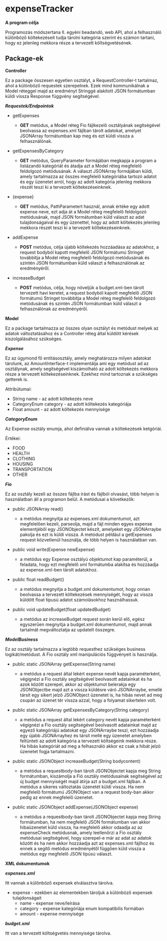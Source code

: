expenseTracker
=========

**A program célja**

Programozás módszertana II. egyéni beadandó, web API, ahol a felhasználó különböző költekezéseit tudja tárolni kategória szerint és számon tartani, hogy ez jelenleg mekkora része a tervezett költségvetésének.

Package-ek
-----

**Controller**

Ez a package összesen egyetlen osztályt, a RequestController-t tartalmaz, ahol a különböző requestek szerepelnek. Ezek mind kommunikálnak a Model réteggel majd az eredményt Stringgé alakított JSON formátumban küldi vissza Response függvény segítségével.

***Requestek/Endpointok***

* getExpenses
  * **GET** metódus, a Model réteg Fio fájlkezelő osztályának segítségével beolvassa az expenses.xml fájlban tárolt adatokat, amelyet JSONArray formátumban kap meg és ezt küldi vissza a felhasználónak.

* getExpensesByCategory
  * **GET** metódus, QueryParameter formájában megkapja a program a listázandó kategóriát és átadja azt a Model réteg  megfelelő feldolgozó metódusának. A választ JSONArray formájában küldi, amely tartalmazza az összes megfelelő kategóriába tartozó adatot és egy üzenetet arról, hogy az adott kategória jelenleg mekkora részét teszi ki a tervezett költekezéseinknek.

* {expense}
  * **GET** metódus, PathParametert használ, annak értéke egy adott expense neve, ezt adja át a Model réteg megfelelő feldolgozó metódusának, majd JSON formátumban küld választ az adat tulajdonságaival és egy üzenettel, hogy az adott költekezés jelenleg mekkora részét teszi ki a tervezett költekezéseinknek.

* addExpense
  * **POST** metódus, célja újabb költekezés hozzáadása az adatokhoz, a request bodyból kapott megfelelő JSON formátumú Stringet továbbítja a Model réteg megfelelő feldolgozó metódusának és szintén JSON formátumban küld választ a felhasználónak az eredményéről.

* increaseBudget
  * **POST** metódus, célja, hogy növeljük a budget.xml-ben tárolt tervezett havi keretet, a request bodyból kapott megfelelő JSON formátumú Stringet továbbítja a Model réteg megfelelő feldolgozó metódusának és szintén JSON formátumban küld választ a felhasználónak az eredményéről.

**Model**

Ez a package tartalmazza az összes olyan osztályt és metódust melyek az adatok változtatásához és a Controller réteg által küldött kérések kiszolgálásához szükséges.

***Expense***

Ez az úgymond fő entitásosztály, amely meghatározza milyen adatokat tárolunk, az AmountInterface-t implementálja ami egy metódust ad az osztálynak, amely segítségével kiszámolható az adott költekezés mekkora része a tervezett költekezéseinknek. Ezekhez mind tartoznak a szükséges getterek is.

Attribútumai:
* String name - az adott költekezés neve
* CategoryEnum category - az adott költekezés kategóriája
* Float amount - az adott költekezés mennyisége

***CategoryEnum***

Az Expense osztály enumja, ahol definiálva vannak a költekezések ketgóriái.

Értékei:
* FOOD
* HEALTH
* CLOTHING
* HOUSING
* TRANSPORTATION
* OTHER

***Fio***

Ez az osztály kezeli az összes fájlba írást és fájlból olvasást, több helyen is használatban áll a programon belül. A metódusai a következők:

* public JSONArray read()
  * a metódus megnyitja az expenses.xml dokumentumot, azt megfelelően kezeli, parseolja, majd a fájl minden egyes expense elementjéből egy JSONObjectet készít, amelyeket egy JSONArraybe pakolja és ezt is küldi vissza. A metódust például a getExpenses request közvetlenül használja, de több helyen is használatban van.

* public void write(Expense newExpense)
  * a metódus egy Expense osztályú objektumot kap paraméterül, a feladata, hogy ezt megfelelő xml formátumba alakítsa és hozzáadja az expense.xml-ben tárolt adatokhoz.

* public float readBudget()
  * a metódus megnyitja a budget.xml dokumentumot, hogy onnan beolvassa a tervezett költekezések mennyiségét, hogy az vissza küldött float típusú adatot számolásokhoz használhassuk.

* public void updateBudget(float updatedBudget)
  * a metódus az increaseBudget request során kerül elő, egész egyszerűen megnyitja a budget.xml dokumentumot, majd annak tartalmát megváltoztatja az updatelt összegre.

***ModelBusiness***

Ez az osztály tartalmazza a legtöbb requesthez szükséges business logikát/metódust. A Fio osztály xml manipulációs függvényeit is használja.

* public static JSONArray getExpense(String name)
  * a metódus a request által lekért expense nevét kapja paraméterként, végignézi a Fio osztály segítségével beolvasott adatainkat és ha azok között szerepel, akkor az objektumot belerakja egy JSONObjectbe majd azt a vissza küldésre váró JSONArraybe, emellé társít egy sikert jelző JSONObject üzenetet is, ha hibás nevet ad meg csupán az üzenet tér vissza azzal, hogy a folyamat sikertelen volt.

* public static JSONArray getExpensesByCategory(String category)
  * a metódus a request által lekért category nevét kapja paraméterként végignézi a Fio osztály segítségével beolvasott adatainkat majd az egyező kategóriájú adatokat egy JSONArraybe teszi, ezt hozzáadja egy újabb JSONArrayhez és társít mellé egy üzenetet amelyben feltünteti az adott kategória a tervezett költségeink mekkora része. Ha hibás kategóriát ad meg a felhasználó akkor ez csak a hibát jelzö üzenetet fogja tartalmazni.
 
* public static JSONObject increaseBudget(String bodycontent)
  * a metódus a requestbody-ban tárolt JSONObjectet kapja meg String formátumban, kiszámolja a Fió osztály metódusainak segítségével az új budget mennyiségét majd átírja azt a budget.xml fájlban. A metódus a sikeres változtatás üzenetét küldi vissza. Ha nem megfelelő formátumú JSONObject van a request body-ban akkor pedig az ennek megfelelő üzenetet.

* public static JSONObject addExpense(JSONObject expense)
  * a metódus a requestbody-ban tárolt JSONObjectet kapja meg String formátumban, ha nem megfelelő JSON formátumban van akkor hibaüzenetet küld vissza, ha megfelelő akkor odaadja az az expenseCheck metódusnak, amely leellenőrzi a Fio osztály metódusai segítségével, hogy szerepel-e már az adat az adatok között és ha nem akkor hozzáadja azt az expenses.xml fájlhoz és ennek a segítő metódus eredményétől függően küld vissza a metódus egy megfelelő JSON típúsú választ.


**XML dokumentumok**

***expenses.xml***

Itt vannak a különböző expensek elválasztva tárolva.

* expense - ezekben az elementekben tároljuk a különböző expensek tulajdonságait
  * name - expense neve/leírása
  * category - expense kategóriája enum kompatibilis formában
  * amount - expense mennyisége

***budget.xml***

Itt van a tervezett költségvetés mennyisége tárolva.
